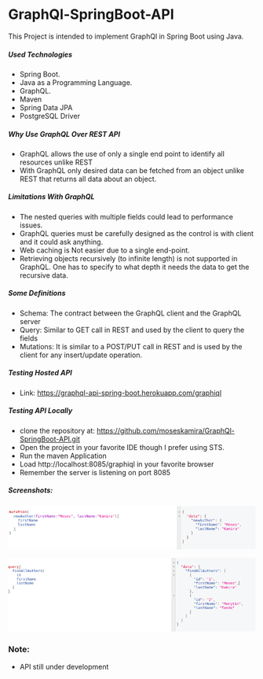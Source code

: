 # GraphQl-SpringBoot-API
This Project is intended to implement GraphQl in Spring Boot using Java.

##### Used Technologies
- Spring Boot.
- Java as a Programming Language. 
- GraphQL.
- Maven
- Spring Data JPA
- PostgreSQL Driver

##### Why Use GraphQL Over REST API
- GraphQL allows the use of only a single end point to identify all resources unlike REST
- With GraphQL only desired data can be fetched from an object unlike REST that returns all data about an object.

##### Limitations With GraphQL
- The nested queries with multiple fields could lead to performance issues. 
- GraphQL queries must be carefully designed as the control is with client and it could ask anything.
- Web caching is Not easier due to a single end-point.
- Retrieving objects recursively (to infinite length) is not supported in GraphQL. One has to specify to what depth it needs the data to get the recursive data.

##### Some Definitions
- Schema: The contract between the GraphQL client and the GraphQL server
- Query: Similar to GET call in REST and used by the client to query the fields
- Mutations: It is similar to a POST/PUT call in REST and is used by the client for any insert/update operation.

##### Testing Hosted API
- Link: https://graphql-api-spring-boot.herokuapp.com/graphiql

##### Testing API Locally
- clone the repository at: https://github.com/moseskamira/GraphQl-SpringBoot-API.git
- Open the project in your favorite IDE though I prefer using STS.
- Run the maven Application
- Load http://localhost:8085/graphiql in your favorite browser
- Remember the server is listening on port 8085

##### Screenshots:

![Mutation](/images/mut.png)

![Query](/images/GraphQLTest.png)

### Note:
- API still under development

